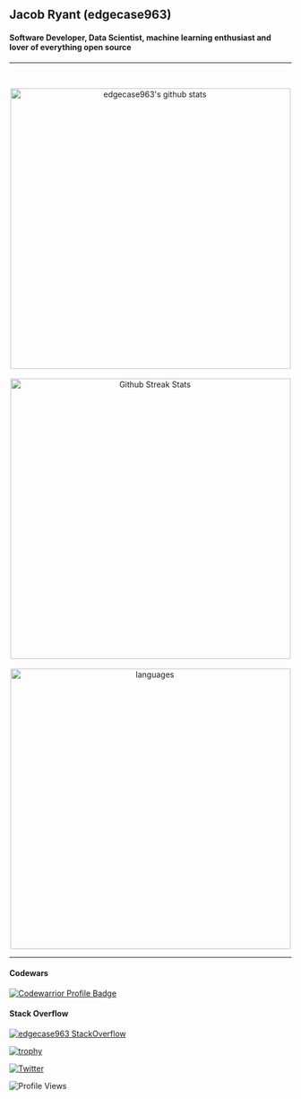 ## Jacob Ryant (edgecase963)

#### Software Developer, Data Scientist, machine learning enthusiast and lover of everything open source

<hr>


<p align="center">


</p>

<br>

<p align="center">
  <img width="500" alt="edgecase963's github stats" src="https://github-readme-stats.vercel.app/api?username=edgecase963&theme=dark">
  <br><br>

  <img width="500" src="https://github-readme-streak-stats.herokuapp.com/?user=edgecase963&theme=dark" alt="Github Streak Stats">
  <br><br>

  <img width="500" alt="languages" src="https://github-readme-stats.vercel.app/api/top-langs/?username=edgecase963&layout=compact&theme=dark">
 </p>

<hr>

#### Codewars
[![Codewarrior Profile Badge](https://www.codewars.com/users/edgecase963/badges/large)](https://www.codewars.com/users/edgecase963)


#### Stack Overflow
[![edgecase963 StackOverflow](https://github-readme-stackoverflow.vercel.app/?userID=7720135&layout=compact&theme=dark)](https://stackoverflow.com/users/7720135/edgecase)

[![trophy](https://github-profile-trophy.vercel.app/?username=edgecase963)](https://github.com/ryo-ma/github-profile-trophy)

[![Twitter](https://img.shields.io/badge/-Twitter-222222?style=flat-square&logo=twitter&logoColor=white&link=https://twitter.com/edgecase963)](https://twitter.com/edgecase963)

![Profile Views](https://komarev.com/ghpvc/?username=your-github-username&color=blue)